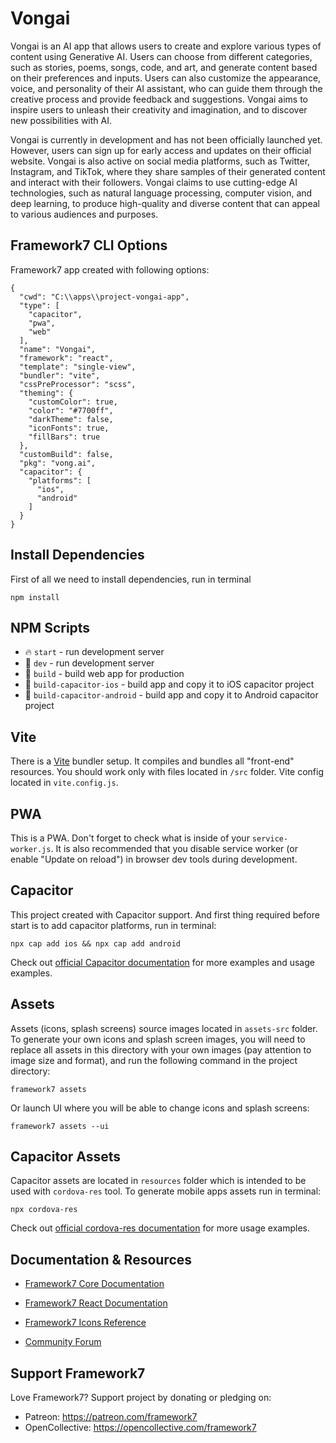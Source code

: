 # Vongai

Vongai is an AI app that allows users to create and explore various types of content using Generative AI. Users can choose from different categories, such as stories, poems, songs, code, and art, and generate content based on their preferences and inputs. Users can also customize the appearance, voice, and personality of their AI assistant, who can guide them through the creative process and provide feedback and suggestions. Vongai aims to inspire users to unleash their creativity and imagination, and to discover new possibilities with AI.

Vongai is currently in development and has not been officially launched yet. However, users can sign up for early access and updates on their official website. Vongai is also active on social media platforms, such as Twitter, Instagram, and TikTok, where they share samples of their generated content and interact with their followers. Vongai claims to use cutting-edge AI technologies, such as natural language processing, computer vision, and deep learning, to produce high-quality and diverse content that can appeal to various audiences and purposes.

## Framework7 CLI Options

Framework7 app created with following options:

```
{
  "cwd": "C:\\apps\\project-vongai-app",
  "type": [
    "capacitor",
    "pwa",
    "web"
  ],
  "name": "Vongai",
  "framework": "react",
  "template": "single-view",
  "bundler": "vite",
  "cssPreProcessor": "scss",
  "theming": {
    "customColor": true,
    "color": "#7700ff",
    "darkTheme": false,
    "iconFonts": true,
    "fillBars": true
  },
  "customBuild": false,
  "pkg": "vong.ai",
  "capacitor": {
    "platforms": [
      "ios",
      "android"
    ]
  }
}
```

## Install Dependencies

First of all we need to install dependencies, run in terminal
```
npm install
```

## NPM Scripts

* 🔥 `start` - run development server
* 🔧 `dev` - run development server
* 🔧 `build` - build web app for production
* 📱 `build-capacitor-ios` - build app and copy it to iOS capacitor project
* 📱 `build-capacitor-android` - build app and copy it to Android capacitor project

## Vite

There is a [Vite](https://vitejs.dev) bundler setup. It compiles and bundles all "front-end" resources. You should work only with files located in `/src` folder. Vite config located in `vite.config.js`.

## PWA

This is a PWA. Don't forget to check what is inside of your `service-worker.js`. It is also recommended that you disable service worker (or enable "Update on reload") in browser dev tools during development.
## Capacitor

This project created with Capacitor support. And first thing required before start is to add capacitor platforms, run in terminal:

```
npx cap add ios && npx cap add android
```

Check out [official Capacitor documentation](https://capacitorjs.com) for more examples and usage examples.



## Assets

Assets (icons, splash screens) source images located in `assets-src` folder. To generate your own icons and splash screen images, you will need to replace all assets in this directory with your own images (pay attention to image size and format), and run the following command in the project directory:

```
framework7 assets
```

Or launch UI where you will be able to change icons and splash screens:

```
framework7 assets --ui
```

## Capacitor Assets

Capacitor assets are located in `resources` folder which is intended to be used with `cordova-res` tool. To generate  mobile apps assets run in terminal:
```
npx cordova-res
```

Check out [official cordova-res documentation](https://github.com/ionic-team/cordova-res) for more usage examples.

## Documentation & Resources

* [Framework7 Core Documentation](https://framework7.io/docs/)

* [Framework7 React Documentation](https://framework7.io/react/)

* [Framework7 Icons Reference](https://framework7.io/icons/)
* [Community Forum](https://forum.framework7.io)

## Support Framework7

Love Framework7? Support project by donating or pledging on:
- Patreon: https://patreon.com/framework7
- OpenCollective: https://opencollective.com/framework7

